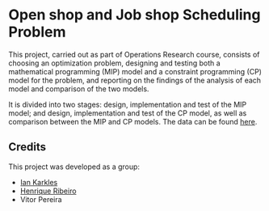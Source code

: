 # Open shop and Job shop Scheduling Problem

This project, carried out as part of Operations Research course, consists of choosing an optimization problem, designing and testing both a mathematical programming (MIP) model and a constraint programming (CP) model for the problem, and reporting on the findings of the analysis of each model and comparison of the two models.

It is divided into two stages: design, implementation and test of the MIP model; and design, implementation and test of the CP model, as well as comparison between the MIP and CP models. The data can be found [here](http://mistic.heig-vd.ch/taillard/problemes.dir/ordonnancement.dir/ordonnancement.html).

## Credits
This project was developed as a group:

- [Ian Karkles](https://github.com/iankarkles)
- [Henrique Ribeiro](https://github.com/henriquebr31)
- Vitor Pereira
